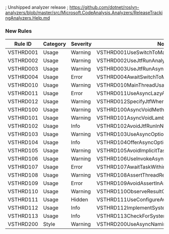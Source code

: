 ﻿; Unshipped analyzer release
; https://github.com/dotnet/roslyn-analyzers/blob/master/src/Microsoft.CodeAnalysis.Analyzers/ReleaseTrackingAnalyzers.Help.md

### New Rules
Rule ID | Category | Severity | Notes
--------|----------|----------|-------
VSTHRD001 | Usage | Warning | VSTHRD001UseSwitchToMainThreadAsyncAnalyzer
VSTHRD002 | Usage | Warning | VSTHRD002UseJtfRunAnalyzer
VSTHRD003 | Usage | Warning | VSTHRD003UseJtfRunAsyncAnalyzer
VSTHRD004 | Usage | Error | VSTHRD004AwaitSwitchToMainThreadAsyncAnalyzer
VSTHRD010 | Usage | Warning | VSTHRD010MainThreadUsageAnalyzer
VSTHRD011 | Usage | Error | VSTHRD011UseAsyncLazyAnalyzer
VSTHRD012 | Usage | Warning | VSTHRD012SpecifyJtfWhereAllowed
VSTHRD100 | Usage | Warning | VSTHRD100AsyncVoidMethodAnalyzer
VSTHRD101 | Usage | Warning | VSTHRD101AsyncVoidLambdaAnalyzer
VSTHRD102 | Usage | Info | VSTHRD102AvoidJtfRunInNonPublicMembersAnalyzer
VSTHRD103 | Usage | Warning | VSTHRD103UseAsyncOptionAnalyzer
VSTHRD104 | Usage | Info | VSTHRD104OfferAsyncOptionAnalyzer
VSTHRD105 | Usage | Warning | VSTHRD105AvoidImplicitTaskSchedulerCurrentAnalyzer
VSTHRD106 | Usage | Warning | VSTHRD106UseInvokeAsyncForAsyncEventsAnalyzer
VSTHRD107 | Usage | Error | VSTHRD107AwaitTaskWithinUsingExpressionAnalyzer
VSTHRD108 | Usage | Warning | VSTHRD108AssertThreadRequirementUnconditionally
VSTHRD109 | Usage | Error | VSTHRD109AvoidAssertInAsyncMethodsAnalyzer
VSTHRD110 | Usage | Warning | VSTHRD110ObserveResultOfAsyncCallsAnalyzer
VSTHRD111 | Usage | Hidden | VSTHRD111UseConfigureAwaitAnalyzer
VSTHRD112 | Usage | Info | VSTHRD112ImplementSystemIAsyncDisposableAnalyzer
VSTHRD113 | Usage | Info | VSTHRD113CheckForSystemIAsyncDisposableAnalyzer
VSTHRD200 | Style | Warning | VSTHRD200UseAsyncNamingConventionAnalyzer